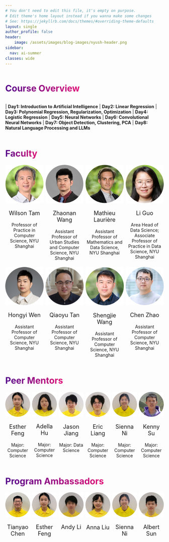 ```yaml
---
# You don't need to edit this file, it's empty on purpose.
# Edit theme's home layout instead if you wanna make some changes
# See: https://jekyllrb.com/docs/themes/#overriding-theme-defaults
layout: single
author_profile: false
header:
    image: /assets/images/blog-images/nyush-header.png
sidebar:
  nav: ai-summer
classes: wide
---
```


<h1 style="
  background: -webkit-linear-gradient(left, #57068c 1%, #e00f78 100%);
  -webkit-background-clip: text;
  -webkit-text-fill-color: transparent;
  display: inline-block;
">
  Course Overview
</h1>

| **Day1: Introduction to Artificial Intelligence** 
| **Day2: Linear Regression** 
| **Day3: Polynomial Regression, Regularization, Optimization** 
| **Day4: Logistic Regression** 
| **Day5: Neural Networks** 
| **Day6: Convolutional Neural Networks**
| **Day7: Object Detection, Clustering, PCA**
| **Day8: Natural Language Processing and LLMs** 

<div>
    <h1 style="
      background: -webkit-linear-gradient(left, #57068c 1%, #e00f78 100%);
      -webkit-background-clip: text;
      -webkit-text-fill-color: transparent;
      display: inline-block;
      margin-top: 1.5em;
    ">
      Faculty
    </h1>
</div>

<div style="display: grid; grid-template-columns: repeat(4, 1fr); gap: 6px; text-align: center;">

  <div>
    <img src="/assets/images/people/wilson.jpg" alt="wilson" style="width: 130px; border-radius: 2px;" />
    <p style="font-size: 18px; text-align: center;">
        <a href="https://cs.shanghai.nyu.edu/faculty/yik-cheung-tam-tanyizhang" target="_blank" style="text-decoration: none; ">
          Wilson Tam
        </a>
    </p>
    <p style="font-size: 14px; text-align: center;">Professor of Practice in Computer Science, NYU Shanghai</p>
  </div>

  <div>
    <img src="/assets/images/people/zhaonan.jpg" alt="zhaonan" style="width: 130px; border-radius: 2px;" />
    <p style="font-size: 18px; text-align: center;">
        <a href="https://cs.shanghai.nyu.edu/faculty/zhaonan-wang-wangzhaonan" target="_blank" style="text-decoration: none; ">
          Zhaonan Wang
        </a>
    </p>
    <p style="font-size: 14px; text-align: center;">Assistant Professor of Urban Studies and Computer Science, NYU Shanghai</p>
  </div>

  <div>
    <img src="/assets/images/people/mathieu.jpg" alt="mathieu" style="width: 130px; border-radius: 2px;" />
    <p style="font-size: 18px; text-align: center;">
        <a href="https://cs.shanghai.nyu.edu/faculty/mathieu-lauriere" target="_blank" style="text-decoration: none; ">
          Mathieu Laurière
        </a>
    </p>
    <p style="font-size: 14px; text-align: center;">Assistant Professor of Mathematics and Data Science, NYU Shanghai</p>
  </div>

  <div>
    <img src="/assets/images/people/li.png" alt="li" style="width: 130px; border-radius: 2px;" />
    <p style="font-size: 18px; text-align: center;">
        <a href="https://cs.shanghai.nyu.edu/faculty/li-guo-guoli" target="_blank" style="text-decoration: none; ">
          Li Guo
        </a>
    </p>
    <p style="font-size: 14px; text-align: center;">Area Head of Data Science; Associate Professor of Practice in Data Science, NYU Shanghai</p>
  </div>

  <div>
    <img src="/assets/images/people/hongyi2.jpg" alt="hongyi" style="width: 130px; border-radius: 2px;" />
    <p style="font-size: 18px; text-align: center;">
        <a href="https://cs.shanghai.nyu.edu/faculty/hongyi-wen-wenhongyi" target="_blank" style="text-decoration: none; ">
          Hongyi Wen
        </a>
    </p>
    <p style="font-size: 14px; text-align: center;">Assistant Professor of Computer Science, NYU Shanghai</p>
  </div>

  <div>
    <img src="/assets/images/people/qiaoyu2.jpg" alt="qiaoyu" style="width: 130px; border-radius: 2px;" />
    <p style="font-size: 18px; text-align: center;">
        <a href="https://cs.shanghai.nyu.edu/faculty/qiaoyu-tan-tanqiaoyu" target="_blank" style="text-decoration: none; ">
          Qiaoyu Tan
        </a>
    </p>
    <p style="font-size: 14px; text-align: center;">Assistant Professor of Computer Science, NYU Shanghai</p>
  </div>

  <div>
    <img src="/assets/images/people/shengjie.jpg" alt="shengjie" style="width: 130px; border-radius: 2px;" />
    <p style="font-size: 18px; text-align: center;">
        <a href="https://cs.shanghai.nyu.edu/faculty/shengjie-wang-wangshengjie" target="_blank" style="text-decoration: none; ">
          Shengjie Wang
        </a>
    </p>
    <p style="font-size: 14px; text-align: center;">Assistant Professor of Computer Science, NYU Shanghai</p>
  </div>

  <div>
    <img src="/assets/images/people/chen.jpg" alt="chen" style="width: 130px; border-radius: 2px;" />
    <p style="font-size: 18px; text-align: center;">
        <a href="https://cs.shanghai.nyu.edu/faculty/chen-zhao-zhaochen" target="_blank" style="text-decoration: none; ">
          Chen Zhao
        </a>
    </p>
    <p style="font-size: 14px; text-align: center;">Assistant Professor of Computer Science, NYU Shanghai</p>
  </div>

</div>

<div>
    <h1 style="
      background: -webkit-linear-gradient(left, #57068c 1%, #e00f78 100%);
      -webkit-background-clip: text;
      -webkit-text-fill-color: transparent;
      display: inline-block;
      margin-top: 1.5em;
    ">
      Peer Mentors
    </h1>
</div>

<div style="display: grid; grid-template-columns: repeat(6, 1fr); gap: 6px; text-align: center;">
  <div>
    <img src="/assets/images/people/esther2.jpg" alt="esther" style="width: 120px; border-radius: 2px;" />
    <p style="font-size: 18px; text-align: center;">
        Esther Feng
    </p>
    <p style="font-size: 14px; text-align: center;"> Major: Computer Science </p>
  </div>

  <div>
    <img src="/assets/images/people/adella2.jpg" alt="adella" style="width: 120px; border-radius: 2px;" />
    <p style="font-size: 18px; text-align: center;">
        Adella Hu
    </p>
    <p style="font-size: 14px; text-align: center;"> Major: Computer Science </p>
  </div>

  <div>
    <img src="/assets/images/people/jason3.jpg" alt="jason" style="width: 120px; border-radius: 2px;" />
    <p style="font-size: 18px; text-align: center;">
        Jason Jiang
    </p>
    <p style="font-size: 14px; text-align: center;"> Major: Data Science </p>
  </div>

  <div>
    <img src="/assets/images/people/eric2.jpg" alt="eric" style="width: 120px; border-radius: 2px;" />
    <p style="font-size: 18px; text-align: center;">
        Eric Liang
    </p>
    <p style="font-size: 14px; text-align: center;"> Major: Computer Science </p>
  </div>

  <div>
    <img src="/assets/images/people/sienna2.jpg" alt="sienna" style="width: 120px; border-radius: 2px;" />
    <p style="font-size: 18px; text-align: center;">
        Sienna Ni
    </p>
    <p style="font-size: 14px; text-align: center;"> Major: Computer Science </p>
  </div>

  <div>
    <img src="/assets/images/people/kenny.jpg" alt="kenny" style="width: 120px; border-radius: 2px;" />
    <p style="font-size: 18px; text-align: center;">
        Kenny Su
    </p>
    <p style="font-size: 14px; text-align: center;"> Major: Computer Science </p>
  </div>

</div>

<div>
    <h1 style="
      background: -webkit-linear-gradient(left, #57068c 1%, #e00f78 100%);
      -webkit-background-clip: text;
      -webkit-text-fill-color: transparent;
      display: inline-block;
      margin-top: 1.5em;
    ">
      Program Ambassadors
    </h1>
</div>

<div style="display: grid; grid-template-columns: repeat(6, 1fr); gap: 6px; text-align: center;">
  <div>
    <img src="/assets/images/people/tianyao3.jpg" alt="tianyao" style="width: 120px; border-radius: 2px;" />
    <p style="font-size: 18px; text-align: center;">
        Tianyao Chen
    </p>
  </div>

  <div>
    <img src="/assets/images/people/esther2.jpg" alt="esther" style="width: 120px; border-radius: 2px;" />
    <p style="font-size: 18px; text-align: center;">
        Esther Feng
    </p>
  </div>

  <div>
    <img src="/assets/images/people/andy3.jpg" alt="andy" style="width: 120px; border-radius: 2px;" />
    <p style="font-size: 18px; text-align: center;">
        Andy Li
    </p>
  </div>

  <div>
    <img src="/assets/images/people/anna2.jpg" alt="anna" style="width: 120px; border-radius: 2px;" />
    <p style="font-size: 18px; text-align: center;">
        Anna Liu
    </p>
  </div>

  <div>
    <img src="/assets/images/people/sienna2.jpg" alt="sienna" style="width: 120px; border-radius: 2px;" />
    <p style="font-size: 18px; text-align: center;">
        Sienna Ni
    </p>
  </div>

  <div>
    <img src="/assets/images/people/albert2.jpg" alt="albert" style="width: 120px; border-radius: 2px;" />
    <p style="font-size: 18px; text-align: center;">
        Albert Sun
    </p>
  </div>

</div>

 



 
